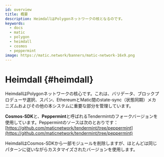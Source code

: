 ```yaml
---
id: overview
title: 概要
description: HeimdallはPolygonネットワークの核となるのです。
keywords:
  - docs
  - matic
  - polygon
  - heimdall
  - cosmos
  - peppermint
image: https://matic.network/banners/matic-network-16x9.png
---
```


# Heimdall {#heimdall}

HeimdallはPolygonネットワークの核心です。これは、バリデータ、ブロックプロデューサ選択、スパン、EthereumとMatic間のstate-sync（状態同期）メカニズムおよびその他の本システムに重要な部分を管理しています。

**Cosmos-SDK**と、**Peppermint**と呼ばれるTendermintのフォークバージョンを使用しています。Peppermintのソースは次のとおりです：[https://github.com/maticnetwork/tendermint/tree/peppermint](https://github.com/maticnetwork/tendermint/tree/peppermint)

HeimdallはCosmos-SDKから一部モジュールを削除しますが、ほとんどは同じパターンに従いながらカスタマイズされたバージョンを使用します。